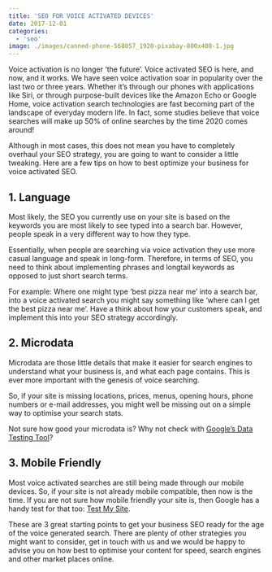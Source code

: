 ```yaml
---
title: 'SEO FOR VOICE ACTIVATED DEVICES'
date: 2017-12-01
categories:
  - 'seo'
image: ./images/canned-phone-568057_1920-pixabay-800x400-1.jpg
---
```


Voice activation is no longer ‘the future’. Voice activated SEO is here, and now, and it works. We have seen voice activation soar in popularity over the last two or three years. Whether it’s through our phones with applications like Siri, or through purpose-built devices like the Amazon Echo or Google Home, voice activation search technologies are fast becoming part of the landscape of everyday modern life. In fact, some studies believe that voice searches will make up 50% of online searches by the time 2020 comes around!

Although in most cases, this does not mean you have to completely overhaul your SEO strategy, you are going to want to consider a little tweaking. Here are a few tips on how to best optimize your business for voice activated SEO.

## 1. Language

Most likely, the SEO you currently use on your site is based on the keywords you are most likely to see typed into a search bar. However, people speak in a very different way to how they type.

Essentially, when people are searching via voice activation they use more casual language and speak in long-form. Therefore, in terms of SEO, you need to think about implementing phrases and longtail keywords as opposed to just short search terms.

For example: Where one might type ‘best pizza near me’ into a search bar, into a voice activated search you might say something like ‘where can I get the best pizza near me’. Have a think about how your customers speak, and implement this into your SEO strategy accordingly.

## 2. Microdata

Microdata are those little details that make it easier for search engines to understand what your business is, and what each page contains. This is ever more important with the genesis of voice searching.

So, if your site is missing locations, prices, menus, opening hours, phone numbers or e-mail addresses, you might well be missing out on a simple way to optimise your search stats.

Not sure how good your microdata is? Why not check with [Google’s Data Testing Tool](https://search.google.com/structured-data/testing-tool/u/0/)?

## 3. Mobile Friendly

Most voice activated searches are still being made through our mobile devices. So, if your site is not already mobile compatible, then now is the time. If you are not sure how mobile friendly your site is, then Google has a handy test for that too: [Test My Site](https://testmysite.withgoogle.com/intl/en-gb).

These are 3 great starting points to get your business SEO ready for the age of the voice generated search. There are plenty of other strategies you might want to consider, get in touch with us and we would be happy to advise you on how best to optimise your content for speed, search engines and other market places online.
